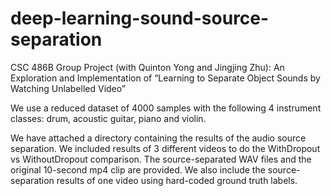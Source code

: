 # deep-learning-sound-source-separation
CSC 486B Group Project (with Quinton Yong and Jingjing Zhu): An Exploration and Implementation of “Learning to Separate Object Sounds by Watching Unlabelled Video”

We use a reduced dataset of 4000 samples with the following 4 instrument classes: drum, acoustic guitar, piano and violin.

We have attached a directory containing the results of the audio source separation. We included results of 3 different videos to do the WithDropout vs WithoutDropout comparison. The source-separated WAV files and the original 10-second mp4 clip are provided. We also include
the source-separation results of one video using hard-coded ground truth labels.

